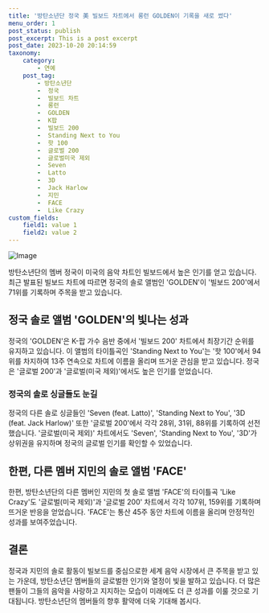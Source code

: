 ```yaml
---
title: '방탄소년단 정국 美 빌보드 차트에서 롱런 GOLDEN이 기록을 새로 썼다'
menu_order: 1
post_status: publish
post_excerpt: This is a post excerpt
post_date: 2023-10-20 20:14:59
taxonomy:
    category:
        - 연예
    post_tag:
        - 방탄소년단
        -  정국
        -  빌보드 차트
        -  롱런
        -  GOLDEN
        -  K팝
        -  빌보드 200
        -  Standing Next to You
        -  핫 100
        -  글로벌 200
        -  글로벌미국 제외
        -  Seven
        -  Latto
        -  3D
        -  Jack Harlow
        -  지민
        -  FACE
        -  Like Crazy
custom_fields:
    field1: value 1
    field2: value 2
---
```


![Image](https://ssl.pstatic.net/mimgnews/image/312/2024/02/07/0000648274_001_20240207083203649.jpg?type=w540)


방탄소년단의 멤버 정국이 미국의 음악 차트인 빌보드에서 높은 인기를 얻고 있습니다. 최근 발표된 빌보드 차트에 따르면 정국의 솔로 앨범인 'GOLDEN'이 '빌보드 200'에서 71위를 기록하며 주목을 받고 있습니다.

## 정국 솔로 앨범 'GOLDEN'의 빛나는 성과
정국의 'GOLDEN'은 K-팝 가수 음반 중에서 '빌보드 200' 차트에서 최장기간 순위를 유지하고 있습니다. 이 앨범의 타이틀곡인 'Standing Next to You'는 '핫 100'에서 94위를 차지하여 13주 연속으로 차트에 이름을 올리며 뜨거운 관심을 받고 있습니다. 정국은 '글로벌 200'과 '글로벌(미국 제외)'에서도 높은 인기를 얻었습니다.

### 정국의 솔로 싱글들도 눈길
정국의 다른 솔로 싱글들인 'Seven (feat. Latto)', 'Standing Next to You', '3D (feat. Jack Harlow)' 또한 '글로벌 200'에서 각각 28위, 31위, 88위를 기록하여 선전했습니다. '글로벌(미국 제외)' 차트에서도 'Seven', 'Standing Next to You', '3D'가 상위권을 유지하며 정국의 글로벌 인기를 확인할 수 있었습니다.

## 한편, 다른 멤버 지민의 솔로 앨범 'FACE'
한편, 방탄소년단의 다른 멤버인 지민의 첫 솔로 앨범 'FACE'의 타이틀곡 'Like Crazy'도 '글로벌(미국 제외)'과 '글로벌 200' 차트에서 각각 107위, 159위를 기록하며 뜨거운 반응을 얻었습니다. 'FACE'는 통산 45주 동안 차트에 이름을 올리며 안정적인 성과를 보여주었습니다.

## 결론
정국과 지민의 솔로 활동이 빌보드를 중심으로한 세계 음악 시장에서 큰 주목을 받고 있는 가운데, 방탄소년단 멤버들의 글로벌한 인기와 열정이 빛을 발하고 있습니다. 더 많은 팬들이 그들의 음악을 사랑하고 지지하는 모습이 미래에도 더 큰 성과를 이룰 것으로 기대됩니다. 방탄소년단의 멤버들의 향후 활약에 더욱 기대해 봅시다.

